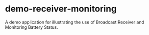 demo-receiver-monitoring
========================

A demo application for illustrating the use of Broadcast Receiver and Monitoring Battery Status.
